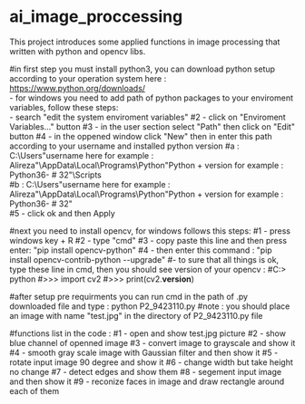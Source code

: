 # ai_image_proccessing
This project introduces some applied functions in image processing that written with python and opencv libs.

#in first step you must install python3, you can download python setup according to your operation system here :
</br>https://www.python.org/downloads/
</br>- for windows you need to add path of python packages to your enviroment variables, follow these steps:
</br> - search "edit the system enviroment variables"
#2 - click on "Enviroment Variables..." button
#3 - in the user section select "Path" then click on "Edit" button
#4 - in the oppened window click "New" then in enter this path according to your username and installed python version
#a : C:\Users\"username here for example : Alireza"\AppData\Local\Programs\Python\"Python + version for example : Python36-           #         32"\Scripts\
#b : C:\Users\"username here for example : Alireza"\AppData\Local\Programs\Python\"Python + version for example : Python36-           #         32"\
#5 - click ok and then Apply 
  
#next you need to install opencv, for windows follows this steps:
#1 - press windows key + R
#2 - type "cmd"
#3 - copy paste this line and then press enter: "pip install opencv-python"
#4 - then enter this command : "pip install opencv-contrib-python --upgrade"
#- to sure that all things is ok, type these line in cmd, then you should see version of your opencv :
#C:\> python
#>>> import cv2
#>>> print(cv2.__version__)
    
#after setup pre requirments you can run cmd in the path of .py downloaded file and type : python P2_9423110.py
#note : you should place an image with name "test.jpg" in the directory of P2_9423110.py file

#functions list in the code : 
#1 - open and show test.jpg picture
#2 - show blue channel of openned image
#3 - convert image to grayscale and show it
#4 - smooth gray scale image with Gaussian filter and then show it
#5 - rotate input image 90 degree and show it
#6 - change width but take height no change
#7 - detect edges and show them
#8 - segement input image and then show it
#9 - reconize faces in image and draw rectangle around each of them
